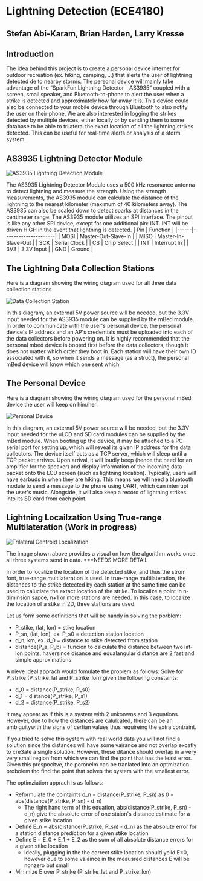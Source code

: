 # Lightning Detection (ECE4180)
## Stefan Abi-Karam, Brian Harden, Larry Kresse
## Introduction
The idea behind this project is to create a personal device internet for outdoor recreation (ex. hiking, camping, ...) that alerts the user of lightning detected de to nearby storms. The personal device will mainly take advantage of the “SparkFun Lightning Detector - AS3935” coupled with a screen, small speaker, and Bluetooth-to-phone to alert the user when a strike is detected and approximately how far away it is. This device could also be connected to your mobile device through Bluetooth to also notify the user on their phone. We are also interested in logging the strikes detected by multiple devices,  either locally or by sending them to some database to be able to trilateral the exact location of all the lightning strikes detected. This can be useful for real-time alerts or analysis of a storm system.
## AS3935 Lightning Detector Module

![AS3935 Lightning Detection Module](https://github.com/StarmanUltra/ECE4180_FINAL/blob/main/images/as3935.jpg?raw=true)

The AS3935 Lightning Detector Module uses a 500 kHz resonance antenna to detect lightning and measure the strength. Using the strength measurements, the AS3935 module can calculate the distance of the lightning to the nearest kilometer (maximum of 40 kilometers away). The AS3935 can also be scaled down to detect sparks at distances in the centimeter range.
The AS3935 module utilizes an SPI interface. The pinout is like any other SPI device, except for one additional pin: INT. INT will be driven HIGH in the event that lightning is detected.
| Pin  | Function            |
|------|---------------------|
| MOSI | Master-Out-Slave-In |
| MISO | Master-In-Slave-Out |
| SCK  | Serial Clock        |
| CS   | Chip Select         |
| INT  | Interrupt In        |
| 3V3  | 3.3V Input          |
| GND  | Ground              |
## The Lightning Data Collection Stations
Here is a diagram showing the wiring diagram used for all three data collection stations

![Data Collection Station](https://github.com/StarmanUltra/ECE4180_FINAL/blob/main/images/data_collector_schematic.png?raw=true)

In this diagram, an external 5V power source will be needed, but the 3.3V input needed for the AS3935 module can be supplied by the mBed module. 
In order to communicate with the user's personal device, the personal device's IP address and an AP's credentials must be uploaded into each of the data collectors before powering on. It is highly recommended that the personal mbed device is booted first before the data collectors, though it does not matter which order they boot in.
Each station will have their own ID associated with it, so when it sends a message (as a struct), the personal mBed device will know which one sent which.
## The Personal Device
Here is a diagram showing the wiring diagram used for the personal mBed device the user will keep on him/her.

![Personal Device](https://github.com/StarmanUltra/ECE4180_FINAL/blob/main/images/personal_mbed_schematic.png?raw=true)

In this diagram, an external 5V power source will be needed, but the 3.3V input needed for the uLCD and SD card modules can be supplied by the mBed module. 
When booting up the device, it may be attached to a PC serial port for setting up, which will reveal its given IP address for the data collectors. The device itself acts as a TCP server, which will sleep until a TCP packet arrives. Upon arrival, it will loudly beep (hence the need for an amplifier for the speaker) and display information of the incoming data packet onto the LCD screen (such as lightning location). Typically, users will have earbuds in when they are hiking. This means we will need a bluetooth module to send a message to the phone using UART, which can interrupt the user's music. Alongside, it will also keep a record of lightning strikes into its SD card from each point.

## Lightning Locailzation Using True-range Multilateration (Work in progress)

![Trilateral Centroid Localization](https://github.com/StarmanUltra/ECE4180_FINAL/blob/main/images/trilateral_centroid_localization.png?raw=true)

The image shown above provides a visual on how the algorithm works once all three systems send in data.
***NEEDS MORE DETAIL

In order to localize the location of the detected stike, and thus the strom font, true-range multilateration is used. In true-range multilateration, the distances to the strike detected by each station at the same time can be used to caluclate the extact location of the strike. To localize a point in n-diminsion sapce, n+1 or more stations are needed. In this case, to localize the location of a stike in 2D, three stations are used.

Let us form some definitions that will be handy in solving the porblem:
- P_stike, (lat, lon) = stike location
- P_sn, (lat, lon), ex. P_s0 = detection station location
- d_n, km, ex. d_0 = distance to stike detected from station
- distance(P_a, P_b) = funcion to calculate the distance between two lat-lon points, haversince disance and equalangular distance are 2 fast and simple approximations

A nieve ideal apprach would fomulate the problem as follows:
Solve for P_strike (P_strike_lat and P_strike_lon) given the following constaints:
- d_0 = distance(P_strike, P_s0)
- d_1 = distance(P_strike, P_s1)
- d_2 = distance(P_strike, P_s2)

It may appear as if this is a system with 2 unkonwns and 3 equations. However, due to how the distances are calulcated, there can be an ambiguitywith the signs of certian values thus requireing the extra contraint.

If you tried to solve this system with real world data you will not find a solution since the distances will have some vairance and not overlap excatly to cre3ate a single solution. However, these ditance should overlap in a very very small region from which we can find the point that has the least error. Given this prespocitve, the poronelm can be tranlated into an optmization probolem tho find the point that solves the system with the smallest error.

The optimziation apprach is as follows:
- Reformulate the cointaints d_n = distance(P_strike, P_sn) as 0 = abs(distance(P_strike, P_sn) - d_n)
  - The right hand term of this equation, abs(distance(P_strike, P_sn) - d_n) give the absolute error of one staion's distance estimate for a given stike location
- Define E_n = abs(distance(P_strike, P_sn) - d_n) as the absolute error for a station distance prediction for a given stike location
- Define E = E_0 + E_1 + E_2 as  the sum of all absolute distance errors for a given stike location
  - Ideally, plugging in the the correct stike location should yeild E=0, however due to some vaiaince in the meausred distances E will be nonzero but small
 - Minimize E over P_strike (P_strike_lat and P_strike_lon)
